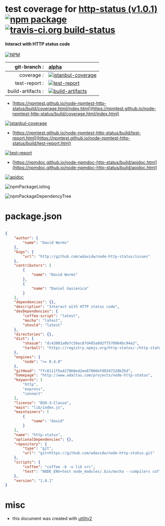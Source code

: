 # test coverage for  [http-status (v1.0.1)](http://www.adaltas.com/projects/node-http-status)  [![npm package](https://img.shields.io/npm/v/npmtest-http-status.svg?style=flat-square)](https://www.npmjs.org/package/npmtest-http-status) [![travis-ci.org build-status](https://api.travis-ci.org/npmtest/node-npmtest-http-status.svg)](https://travis-ci.org/npmtest/node-npmtest-http-status)
#### Interact with HTTP status code

[![NPM](https://nodei.co/npm/http-status.png?downloads=true&downloadRank=true&stars=true)](https://www.npmjs.com/package/http-status)

| git-branch : | [alpha](https://github.com/npmtest/node-npmtest-http-status/tree/alpha)|
|--:|:--|
| coverage : | [![istanbul-coverage](https://npmtest.github.io/node-npmtest-http-status/build/coverage.badge.svg)](https://npmtest.github.io/node-npmtest-http-status/build/coverage.html/index.html)|
| test-report : | [![test-report](https://npmtest.github.io/node-npmtest-http-status/build/test-report.badge.svg)](https://npmtest.github.io/node-npmtest-http-status/build/test-report.html)|
| build-artifacts : | [![build-artifacts](https://npmtest.github.io/node-npmtest-http-status/glyphicons_144_folder_open.png)](https://github.com/npmtest/node-npmtest-http-status/tree/gh-pages/build)|

- [https://npmtest.github.io/node-npmtest-http-status/build/coverage.html/index.html](https://npmtest.github.io/node-npmtest-http-status/build/coverage.html/index.html)

[![istanbul-coverage](https://npmtest.github.io/node-npmtest-http-status/build/screenCapture.buildCi.browser.%252Ftmp%252Fbuild%252Fcoverage.lib.html.png)](https://npmtest.github.io/node-npmtest-http-status/build/coverage.html/index.html)

- [https://npmtest.github.io/node-npmtest-http-status/build/test-report.html](https://npmtest.github.io/node-npmtest-http-status/build/test-report.html)

[![test-report](https://npmtest.github.io/node-npmtest-http-status/build/screenCapture.buildCi.browser.%252Ftmp%252Fbuild%252Ftest-report.html.png)](https://npmtest.github.io/node-npmtest-http-status/build/test-report.html)

- [https://npmdoc.github.io/node-npmdoc-http-status/build/apidoc.html](https://npmdoc.github.io/node-npmdoc-http-status/build/apidoc.html)

[![apidoc](https://npmdoc.github.io/node-npmdoc-http-status/build/screenCapture.buildCi.browser.%252Ftmp%252Fbuild%252Fapidoc.html.png)](https://npmdoc.github.io/node-npmdoc-http-status/build/apidoc.html)

![npmPackageListing](https://npmtest.github.io/node-npmtest-http-status/build/screenCapture.npmPackageListing.svg)

![npmPackageDependencyTree](https://npmtest.github.io/node-npmtest-http-status/build/screenCapture.npmPackageDependencyTree.svg)



# package.json

```json

{
    "author": {
        "name": "David Worms"
    },
    "bugs": {
        "url": "http://github.com/wdavidw/node-http-status/issues"
    },
    "contributors": [
        {
            "name": "David Worms"
        },
        {
            "name": "Daniel Gasienica"
        }
    ],
    "dependencies": {},
    "description": "Interact with HTTP status code",
    "devDependencies": {
        "coffee-script": "latest",
        "mocha": "latest",
        "should": "latest"
    },
    "directories": {},
    "dist": {
        "shasum": "dc43001a8bfc50ac87d485a892f7578964bc94a2",
        "tarball": "https://registry.npmjs.org/http-status/-/http-status-1.0.1.tgz"
    },
    "engines": {
        "node": ">= 0.4.0"
    },
    "gitHead": "ffc8111f5a427860ed2ee67066bfd8347328b35d",
    "homepage": "http://www.adaltas.com/projects/node-http-status",
    "keywords": [
        "http",
        "express",
        "connect"
    ],
    "license": "BSD-3-Clause",
    "main": "lib/index.js",
    "maintainers": [
        {
            "name": "david"
        }
    ],
    "name": "http-status",
    "optionalDependencies": {},
    "repository": {
        "type": "git",
        "url": "git+https://github.com/wdavidw/node-http-status.git"
    },
    "scripts": {
        "coffee": "coffee -b -o lib src",
        "test": "NODE_ENV=test node_modules/.bin/mocha --compilers coffee:coffee-script/register --reporter dot"
    },
    "version": "1.0.1"
}
```



# misc
- this document was created with [utility2](https://github.com/kaizhu256/node-utility2)
